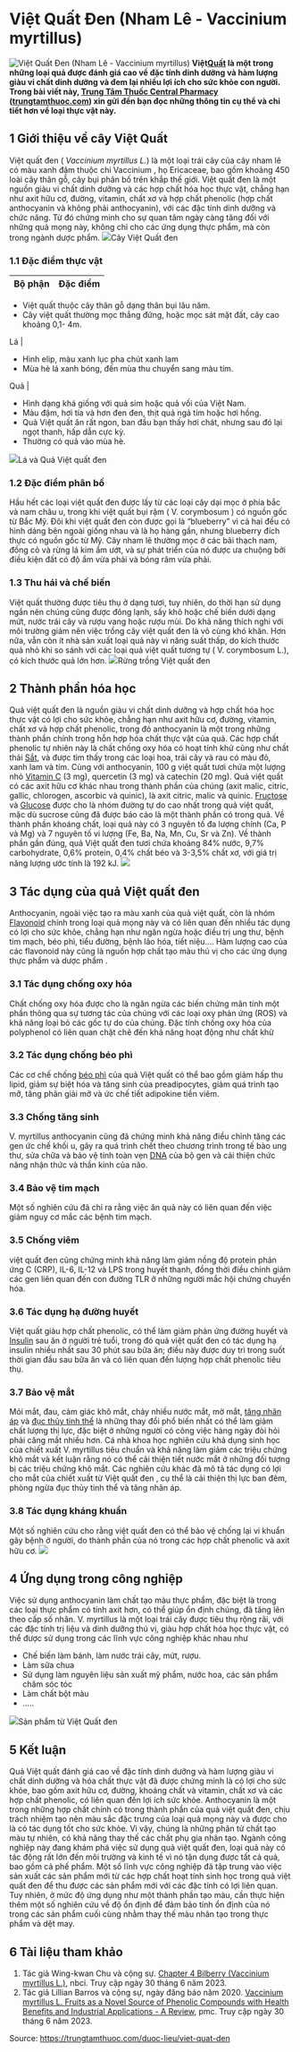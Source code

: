 # Việt Quất Đen (Nham Lê - Vaccinium myrtillus)

![Việt Quất Đen \(Nham Lê - Vaccinium myrtillus\)](https://trungtamthuoc.com/images/others/viet-quat-den-7-7735.jpg)
**Việt[Quất](https://trungtamthuoc.com/hoat-chat/quat "Quất") là một trong những loại quả được đánh giá cao về đặc tính dinh dưỡng và hàm lượng giàu vi chất dinh dưỡng và đem lại nhiều lợi ích cho sức khỏe con người. Trong bài viết này, [Trung Tâm Thuốc Central Pharmacy](https://trungtamthuoc.com/ "Trung Tâm Thuốc Central Pharmacy") ([trungtamthuoc.com](https://trungtamthuoc.com/ "trungtamthuoc.com")) xin gửi đến bạn đọc những thông tin cụ thể và chi tiết hơn về loại thực vật này.**
##  1 Giới thiệu về cây Việt Quất
Việt quất đen ( _Vaccinium myrtillus L._) là một loại trái cây của cây nham lê có màu xanh đậm thuộc chi Vaccinium , họ Ericaceae, bao gồm khoảng 450 loài cây thân gỗ, cây bụi phân bố trên khắp thế giới.
Việt quất đen là một nguồn giàu vi chất dinh dưỡng và các hợp chất hóa học thực vật, chẳng hạn như axit hữu cơ, đường, vitamin, chất xơ và hợp chất phenolic (hợp chất anthocyanin và không phải anthocyanin), với các đặc tính dinh dưỡng và chức năng. Từ đó chứng minh cho sự quan tâm ngày càng tăng đối với những quả mọng này, không chỉ cho các ứng dụng thực phẩm, mà còn trong ngành dược phẩm.
![](https://trungtamthuoc.com/images/item/viet-quat-den-1.jpg)Cây Việt Quất đen
### 1.1 Đặc điểm thực vật
**Bộ phận** | **Đặc điểm**  
---|---  
  * Việt quất thuộc cây thân gỗ dạng thân bụi lâu năm.
  * Cây việt quất thường mọc thẳng đứng, hoặc mọc sát mặt đất, cây cao khoảng 0,1- 4m.

  
Lá | 
  * Hình elip, màu xanh lục pha chút xanh lam
  * Mùa hè lá xanh bóng, đến mùa thu chuyển sang màu tím.

  
Quả  | 
  * Hình dạng khá giống với quả sim hoặc quả vối của Việt Nam.
  * Màu đậm, hơi tía và hơn đen đen, thịt quả ngả tím hoặc hơi hồng.
  * Quả Việt quất ăn rất ngon, ban đầu bạn thấy hơi chát, nhưng sau đó lại ngọt thanh, hấp dẫn cực kỳ.
  * Thường có quả vào mùa hè. 

  
![](https://trungtamthuoc.com/images/item/viet-quat-den-2.jpg)Lá và Quả Việt quất đen
### 1.2 Đặc điểm phân bố
Hầu hết các loại việt quất đen được lấy từ các loại cây dại mọc ở phía bắc và nam châu u, trong khi việt quất bụi rậm ( V. corymbosum ) có nguồn gốc từ Bắc Mỹ. Đôi khi việt quất đen còn được gọi là “blueberry” vì cả hai đều có hình dáng bên ngoài giống nhau và là họ hàng gần, nhưng blueberry đích thực có nguồn gốc từ Mỹ.
Cây nham lê thường mọc ở các bãi thạch nam, đồng cỏ và rừng lá kim ẩm ướt, và sự phát triển của nó được ưa chuộng bởi điều kiện đất có độ ẩm vừa phải và bóng râm vừa phải.
### 1.3 Thu hái và chế biến
Việt quất thường được tiêu thụ ở dạng tươi, tuy nhiên, do thời hạn sử dụng ngắn nên chúng cũng được đông lạnh, sấy khô hoặc chế biến dưới dạng mứt, nước trái cây và rượu vang hoặc rượu mùi.
Do khả năng thích nghi với môi trường giảm nên việc trồng cây việt quất đen là vô cùng khó khăn. Hơn nữa, vẫn còn ít nhà sản xuất loại quả này vì năng suất thấp, do kích thước quả nhỏ khi so sánh với các loại quả việt quất tương tự ( V. corymbosum L.), có kích thước quả lớn hơn.
![](https://trungtamthuoc.com/images/item/viet-quat-den-3.jpg)Rừng trồng Việt quất đen
##  2 Thành phần hóa học
Quả việt quất đen là nguồn giàu vi chất dinh dưỡng và hợp chất hóa học thực vật có lợi cho sức khỏe, chẳng hạn như axit hữu cơ, đường, vitamin, chất xơ và hợp chất phenolic, trong đó anthocyanin là một trong những thành phần chính trong hỗn hợp hóa chất thực vật của quả. Các hợp chất phenolic tự nhiên này là chất chống oxy hóa có hoạt tính khử cũng như chất thải [Sắt](https://trungtamthuoc.com/hoat-chat/sat "Sắt"), và được tìm thấy trong các loại hoa, trái cây và rau có màu đỏ, xanh lam và tím. Cùng với anthocyanin, 100 g việt quất tươi chứa một lượng nhỏ [Vitamin C](https://trungtamthuoc.com/hoat-chat/vitamin-c "Vitamin C") (3 mg), quercetin (3 mg) và catechin (20 mg).
Quả việt quất có các axit hữu cơ khác nhau trong thành phần của chúng (axit malic, citric, gallic, chlorogen, ascorbic và quinic), là axit citric, malic và quinic. [Fructose](https://trungtamthuoc.com/hoat-chat/fructose "Fructose") và [Glucose](https://trungtamthuoc.com/hoat-chat/glucose "Glucose") được cho là nhóm đường tự do cao nhất trong quả việt quất, mặc dù sucrose cũng đã được báo cáo là một thành phần có trong quả.
Về thành phần khoáng chất, loại quả này có 3 nguyên tố đa lượng chính (Ca, P và Mg) và 7 nguyên tố vi lượng (Fe, Ba, Na, Mn, Cu, Sr và Zn).
Về thành phần gần đúng, quả Việt quất đen tươi chứa khoảng 84% nước, 9,7% carbohydrate, 0,6% protein, 0,4% chất béo và 3-3,5% chất xơ, với giá trị năng lượng ước tính là 192 kJ.
![](https://trungtamthuoc.com/images/item/viet-quat-den-5.jpg)
##  3 Tác dụng của quả Việt quất đen
Anthocyanin, ngoài việc tạo ra màu xanh của quả việt quất, còn là nhóm [Flavonoid](https://trungtamthuoc.com/hoat-chat/flavonoid "Flavonoid") chính trong loại quả mọng này và có liên quan đến nhiều tác dụng có lợi cho sức khỏe, chẳng hạn như ngăn ngừa hoặc điều trị ung thư, bệnh tim mạch, béo phì, tiểu đường, bệnh lão hóa, tiết niệu.... Hàm lượng cao của các flavonoid này cũng là nguồn hợp chất tạo màu thú vị cho các ứng dụng thực phẩm và dược phẩm .
### 3.1 Tác dụng chống oxy hóa
Chất chống oxy hóa được cho là ngăn ngừa các biến chứng mãn tính một phần thông qua sự tương tác của chúng với các loại oxy phản ứng (ROS) và khả năng loại bỏ các gốc tự do của chúng. Đặc tính chống oxy hóa của polyphenol có liên quan chặt chẽ đến khả năng hoạt động như chất khử
### 3.2 Tác dụng chống béo phì
Các cơ chế chống [béo phì](https://trungtamthuoc.com/bai-viet/benh-beo-phi "béo phì") của quả Việt quất có thể bao gồm giảm hấp thu lipid, giảm sự biệt hóa và tăng sinh của preadipocytes, giảm quá trình tạo mỡ, tăng phân giải mỡ và ức chế tiết adipokine tiền viêm.
### 3.3 Chống tăng sinh
V. myrtillus anthocyanin cũng đã chứng minh khả năng điều chỉnh tăng các gen ức chế khối u, gây ra quá trình chết theo chương trình trong tế bào ung thư, sửa chữa và bảo vệ tính toàn vẹn [DNA](https://trungtamthuoc.com/hoat-chat/dna "DNA") của bộ gen và cải thiện chức năng nhận thức và thần kinh của não.
### 3.4 Bảo vệ tim mạch
Một số nghiên cứu đã chỉ ra rằng việc ăn quả này có liên quan đến việc giảm nguy cơ mắc các bệnh tim mạch.
### 3.5 Chống viêm
việt quất đen cũng chứng minh khả năng làm giảm nồng độ protein phản ứng C (CRP), IL-6, IL-12 và LPS trong huyết thanh, đồng thời điều chỉnh giảm các gen liên quan đến con đường TLR ở những người mắc hội chứng chuyển hóa.
### 3.6 Tác dụng hạ đường huyết
Việt quất giàu hợp chất phenolic, có thể làm giảm phản ứng đường huyết và [Insulin](https://trungtamthuoc.com/hoat-chat/insulin "Insulin") sau ăn ở người trẻ tuổi, trong đó quả việt quất đen có tác dụng hạ insulin nhiều nhất sau 30 phút sau bữa ăn; điều này được duy trì trong suốt thời gian đầu sau bữa ăn và có liên quan đến lượng hợp chất phenolic tiêu thụ.
### 3.7 Bảo vệ mắt
Mỏi mắt, đau, cảm giác khô mắt, chảy nhiều nước mắt, mờ mắt, [tăng nhãn áp](https://trungtamthuoc.com/bai-viet/benh-tang-nhan-ap-nguyen-nhan-trieu-chung-va-dieu-tri "tăng nhãn áp") và [đục thủy tinh thể](https://trungtamthuoc.com/bai-viet/benh-duc-thuy-tinh-the-nguoi-gia "đục thủy tinh thể") là những thay đổi phổ biến nhất có thể làm giảm chất lượng thị lực, đặc biệt ở những người có công việc hàng ngày đòi hỏi phải căng mắt nhiều hơn. Cá nhà khoa học nghiên cứu khả dụng sinh học của chiết xuất V. myrtillus tiêu chuẩn và khả năng làm giảm các triệu chứng khô mắt và kết luận rằng nó có thể cải thiện tiết nước mắt ở những đối tượng bị các triệu chứng khô mắt. Các nghiên cứu khác đã mô tả tác dụng có lợi cho mắt của chiết xuất từ Việt quất đen , cụ thể là cải thiện thị lực ban đêm, phòng ngừa đục thủy tinh thể và tăng nhãn áp.
### 3.8 Tác dụng kháng khuẩn 
Một số nghiên cứu cho rằng việt quất đen có thể bảo vệ chống lại vi khuẩn gây bệnh ở người, do thành phần của nó trong các hợp chất phenolic và axit hữu cơ.
![](https://trungtamthuoc.com/images/item/viet-quat-den-4.jpg)
##  4 Ứng dụng trong công nghiệp
Việc sử dụng anthocyanin làm chất tạo màu thực phẩm, đặc biệt là trong các loại thực phẩm có tính axit hơn, có thể giúp ổn định chúng, đã tăng lên theo cấp số nhân. 
V. myrtillus là một loại trái cây được tiêu thụ rộng rãi, với các đặc tính trị liệu và dinh dưỡng thú vị, giàu hợp chất hóa học thực vật, có thể được sử dụng trong các lĩnh vực công nghiệp khác nhau như
  * Chế biến làm bánh, làm nước trái cây, mứt, rượu.
  * Làm sữa chua
  * Sử dụng làm nguyên liệu sản xuất mỹ phẩm, nước hoa, các sản phẩm chăm sóc tóc
  * Làm chất bột màu
  * …..


![](https://trungtamthuoc.com/images/item/viet-quat-den-6.jpg)Sản phẩm từ Việt Quất đen
##  5 Kết luận
Quả Việt quất đánh giá cao về đặc tính dinh dưỡng và hàm lượng giàu vi chất dinh dưỡng và hóa chất thực vật đã được chứng minh là có lợi cho sức khỏe, bao gồm axit hữu cơ, đường, khoáng chất và vitamin, chất xơ và các hợp chất phenolic, có liên quan đến lợi ích sức khỏe. Anthocyanin là một trong những hợp chất chính có trong thành phần của quả việt quất đen, chịu trách nhiệm tạo nên màu sắc đặc trưng của loại quả mọng này và được cho là có tác dụng tốt cho sức khỏe. Vì vậy, chúng là những phân tử chất tạo màu tự nhiên, có khả năng thay thế các chất phụ gia nhân tạo. Ngành công nghiệp này đang khám phá việc sử dụng quả việt quất đen, loại quả này có tác động rất lớn đến môi trường và kinh tế vì nó tận dụng được tất cả quả, bao gồm cả phế phẩm. Một số lĩnh vực công nghiệp đã tập trung vào việc sản xuất các sản phẩm mới từ các hợp chất hoạt tính sinh học trong quả việt quất đen để thu được các sản phẩm mới với các đặc tính có lợi liên quan. Tuy nhiên, ở mức độ ứng dụng như một thành phần tạo màu, cần thực hiện thêm một số nghiên cứu về độ ổn định để đảm bảo tính ổn định của nó trong các sản phẩm cuối cùng nhằm thay thế màu nhân tạo trong thực phẩm và dệt may.
##  6 Tài liệu tham khảo
  1. Tác giả Wing-kwan Chu và cộng sự. [Chapter 4 Bilberry (Vaccinium myrtillus L.)](https://www.ncbi.nlm.nih.gov/books/NBK92770/), nbci. Truy cập ngày 30 tháng 6 năm 2023.
  2. Tác giả Lillian Barros và cộng sự, ngày đăng báo năm 2020. [Vaccinium myrtillus L. Fruits as a Novel Source of Phenolic Compounds with Health Benefits and Industrial Applications - A Review](https://www.ncbi.nlm.nih.gov/pmc/articles/PMC7403651/), pmc. Truy cập ngày 30 tháng 6 năm 2023.




Source: https://trungtamthuoc.com/duoc-lieu/viet-quat-den